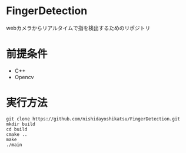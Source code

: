 # FingerDetection

webカメラからリアルタイムで指を検出するためのリポジトリ

# 前提条件

* C++
* Opencv


# 実行方法

```
git clone https://github.com/nishidayoshikatsu/FingerDetection.git
mkdir build
cd build
cmake ..
make
./main
```